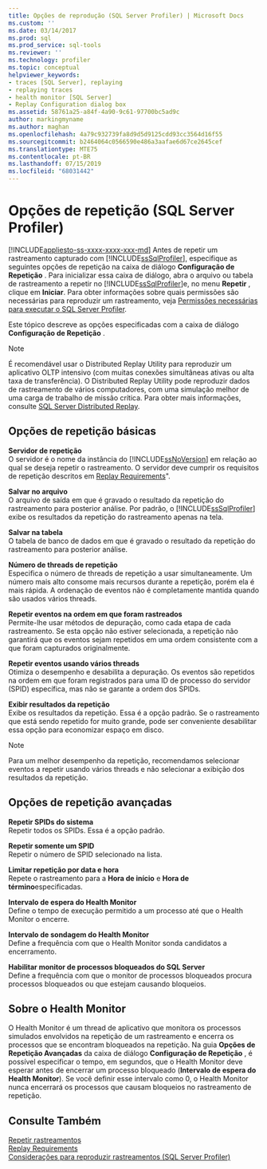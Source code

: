 ```yaml
---
title: Opções de reprodução (SQL Server Profiler) | Microsoft Docs
ms.custom: ''
ms.date: 03/14/2017
ms.prod: sql
ms.prod_service: sql-tools
ms.reviewer: ''
ms.technology: profiler
ms.topic: conceptual
helpviewer_keywords:
- traces [SQL Server], replaying
- replaying traces
- health monitor [SQL Server]
- Replay Configuration dialog box
ms.assetid: 58761a25-a84f-4a90-9c61-97700bc5ad9c
author: markingmyname
ms.author: maghan
ms.openlocfilehash: 4a79c932739fa8d9d5d9125cdd93cc3564d16f55
ms.sourcegitcommit: b2464064c0566590e486a3aafae6d67ce2645cef
ms.translationtype: MTE75
ms.contentlocale: pt-BR
ms.lasthandoff: 07/15/2019
ms.locfileid: "68031442"
---
```

# <a name="replay-options-sql-server-profiler"></a>Opções de repetição (SQL Server Profiler)
[!INCLUDE[appliesto-ss-xxxx-xxxx-xxx-md](../../includes/appliesto-ss-xxxx-xxxx-xxx-md.md)]
  Antes de repetir um rastreamento capturado com [!INCLUDE[ssSqlProfiler](../../includes/sssqlprofiler-md.md)], especifique as seguintes opções de repetição na caixa de diálogo **Configuração de Repetição** . Para inicializar essa caixa de diálogo, abra o arquivo ou tabela de rastreamento a repetir no [!INCLUDE[ssSqlProfiler](../../includes/sssqlprofiler-md.md)]e, no menu **Repetir** , clique em **Iniciar**. Para obter informações sobre quais permissões são necessárias para reproduzir um rastreamento, veja [Permissões necessárias para executar o SQL Server Profiler](../../tools/sql-server-profiler/permissions-required-to-run-sql-server-profiler.md).  
  
 Este tópico descreve as opções especificadas com a caixa de diálogo **Configuração de Repetição** .  
  
> [!NOTE]  
>  É recomendável usar o Distributed Replay Utility para reproduzir um aplicativo OLTP intensivo (com muitas conexões simultâneas ativas ou alta taxa de transferência). O Distributed Replay Utility pode reproduzir dados de rastreamento de vários computadores, com uma simulação melhor de uma carga de trabalho de missão crítica. Para obter mais informações, consulte [SQL Server Distributed Replay](../../tools/distributed-replay/sql-server-distributed-replay.md).  
  
## <a name="basic-replay-options"></a>Opções de repetição básicas  
 **Servidor de repetição**  
 O servidor é o nome da instância do [!INCLUDE[ssNoVersion](../../includes/ssnoversion-md.md)] em relação ao qual se deseja repetir o rastreamento. O servidor deve cumprir os requisitos de repetição descritos em [Replay Requirements](../../tools/sql-server-profiler/replay-requirements.md)".  
  
 **Salvar no arquivo**  
 O arquivo de saída em que é gravado o resultado da repetição do rastreamento para posterior análise. Por padrão, o [!INCLUDE[ssSqlProfiler](../../includes/sssqlprofiler-md.md)] exibe os resultados da repetição do rastreamento apenas na tela.  
  
 **Salvar na tabela**  
 O tabela de banco de dados em que é gravado o resultado da repetição do rastreamento para posterior análise.  
  
 **Número de threads de repetição**  
 Especifica o número de threads de repetição a usar simultaneamente. Um número mais alto consome mais recursos durante a repetição, porém ela é mais rápida. A ordenação de eventos não é completamente mantida quando são usados vários threads.  
  
 **Repetir eventos na ordem em que foram rastreados**  
 Permite-lhe usar métodos de depuração, como cada etapa de cada rastreamento. Se esta opção não estiver selecionada, a repetição não garantirá que os eventos sejam repetidos em uma ordem consistente com a que foram capturados originalmente.  
  
 **Repetir eventos usando vários threads**  
 Otimiza o desempenho e desabilita a depuração. Os eventos são repetidos na ordem em que foram registrados para uma ID de processo do servidor (SPID) específica, mas não se garante a ordem dos SPIDs.  
  
 **Exibir resultados da repetição**  
 Exibe os resultados da repetição. Essa é a opção padrão. Se o rastreamento que está sendo repetido for muito grande, pode ser conveniente desabilitar essa opção para economizar espaço em disco.  
  
> [!NOTE]  
>  Para um melhor desempenho da repetição, recomendamos selecionar eventos a repetir usando vários threads e não selecionar a exibição dos resultados da repetição.  
  
## <a name="advanced-replay-options"></a>Opções de repetição avançadas  
 **Repetir SPIDs do sistema**  
 Repetir todos os SPIDs. Essa é a opção padrão.  
  
 **Repetir somente um SPID**  
 Repetir o número de SPID selecionado na lista.  
  
 **Limitar repetição por data e hora**  
 Repete o rastreamento para a **Hora de início** e **Hora de término**especificadas.  
  
 **Intervalo de espera do Health Monitor**  
 Define o tempo de execução permitido a um processo até que o Health Monitor o encerre.  
  
 **Intervalo de sondagem do Health Monitor**  
 Define a frequência com que o Health Monitor sonda candidatos a encerramento.  
  
 **Habilitar monitor de processos bloqueados do SQL Server**  
 Define a frequência com que o monitor de processos bloqueados procura processos bloqueados ou que estejam causando bloqueios.  
  
## <a name="about-the-health-monitor"></a>Sobre o Health Monitor  
 O Health Monitor é um thread de aplicativo que monitora os processos simulados envolvidos na repetição de um rastreamento e encerra os processos que se encontram bloqueados na repetição. Na guia **Opções de Repetição Avançadas** da caixa de diálogo **Configuração de Repetição** , é possível especificar o tempo, em segundos, que o Health Monitor deve esperar antes de encerrar um processo bloqueado (**Intervalo de espera do Health Monitor**). Se você definir esse intervalo como 0, o Health Monitor nunca encerrará os processos que causam bloqueios no rastreamento de repetição.  
  
## <a name="see-also"></a>Consulte Também  
 [Repetir rastreamentos](../../tools/sql-server-profiler/replay-traces.md)   
 [Replay Requirements](../../tools/sql-server-profiler/replay-requirements.md)   
 [Considerações para reproduzir rastreamentos &#40;SQL Server Profiler&#41;](../../tools/sql-server-profiler/considerations-for-replaying-traces-sql-server-profiler.md)  
  
  
